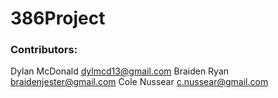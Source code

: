# 386Project
### Contributors:
Dylan McDonald dylmcd13@gmail.com
Braiden Ryan braidenjester@gmail.com
Cole Nussear c.nussear@gmail.com

